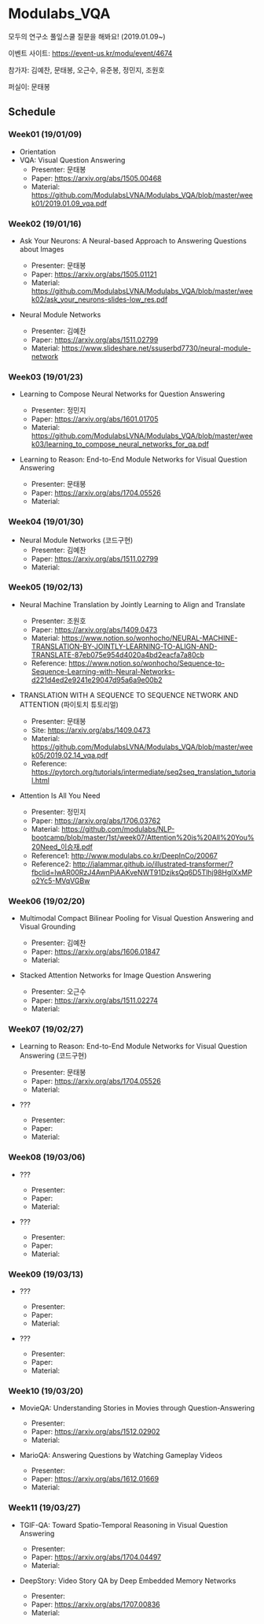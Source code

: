 # Modulabs_VQA
모두의 연구소 풀잎스쿨 질문을 해봐요! (2019.01.09~)

이벤트 사이트: https://event-us.kr/modu/event/4674

참가자: 김예찬, 문태봉, 오근수, 유준봉, 정민지, 조원호

퍼실이: 문태봉

## Schedule
### Week01 (19/01/09)
* Orientation
* VQA: Visual Question Answering
  + Presenter: 문태봉
  + Paper: https://arxiv.org/abs/1505.00468
  + Material: https://github.com/ModulabsLVNA/Modulabs_VQA/blob/master/week01/2019.01.09_vqa.pdf

### Week02 (19/01/16)
* Ask Your Neurons: A Neural-based Approach to Answering Questions about Images
  + Presenter: 문태봉
  + Paper: https://arxiv.org/abs/1505.01121
  + Material: https://github.com/ModulabsLVNA/Modulabs_VQA/blob/master/week02/ask_your_neurons-slides-low_res.pdf

* Neural Module Networks
  + Presenter: 김예찬
  + Paper: https://arxiv.org/abs/1511.02799
  + Material: https://www.slideshare.net/ssuserbd7730/neural-module-network

### Week03 (19/01/23)
* Learning to Compose Neural Networks for Question Answering
  + Presenter: 정민지
  + Paper: https://arxiv.org/abs/1601.01705
  + Material: https://github.com/ModulabsLVNA/Modulabs_VQA/blob/master/week03/learning_to_compose_neural_networks_for_qa.pdf

* Learning to Reason: End-to-End Module Networks for Visual Question Answering
  + Presenter: 문태봉
  + Paper: https://arxiv.org/abs/1704.05526
  + Material:

### Week04 (19/01/30)
* Neural Module Networks (코드구현)
  + Presenter: 김예찬
  + Paper: https://arxiv.org/abs/1511.02799
  + Material:

### Week05 (19/02/13)
* Neural Machine Translation by Jointly Learning to Align and Translate
  + Presenter: 조원호
  + Paper: https://arxiv.org/abs/1409.0473
  + Material: https://www.notion.so/wonhocho/NEURAL-MACHINE-TRANSLATION-BY-JOINTLY-LEARNING-TO-ALIGN-AND-TRANSLATE-87eb075e954d4020a4bd2eacfa7a80cb
  + Reference: https://www.notion.so/wonhocho/Sequence-to-Sequence-Learning-with-Neural-Networks-d221d4ed2e9241e29047d95a6a9e00b2

* TRANSLATION WITH A SEQUENCE TO SEQUENCE NETWORK AND ATTENTION (파이토치 튜토리얼)
  + Presenter: 문태봉
  + Site: https://arxiv.org/abs/1409.0473
  + Material: https://github.com/ModulabsLVNA/Modulabs_VQA/blob/master/week05/2019.02.14_vqa.pdf
  + Reference: https://pytorch.org/tutorials/intermediate/seq2seq_translation_tutorial.html

* Attention Is All You Need
  + Presenter: 정민지
  + Paper: https://arxiv.org/abs/1706.03762
  + Material: https://github.com/modulabs/NLP-bootcamp/blob/master/1st/week07/Attention%20is%20All%20You%20Need_이승재.pdf
  + Reference1: http://www.modulabs.co.kr/DeepInCo/20067
  + Reference2: http://jalammar.github.io/illustrated-transformer/?fbclid=IwAR00RzJ4AwnPjAAKveNWT91DzjksQq6D5Tlhj98HgIXxMPo2Yc5-MVqVGBw
  
### Week06 (19/02/20)
* Multimodal Compact Bilinear Pooling for Visual Question Answering and Visual Grounding
  + Presenter: 김예찬
  + Paper: https://arxiv.org/abs/1606.01847
  + Material:

* Stacked Attention Networks for Image Question Answering
  + Presenter: 오근수
  + Paper: https://arxiv.org/abs/1511.02274
  + Material:
  
### Week07 (19/02/27)
* Learning to Reason: End-to-End Module Networks for Visual Question Answering (코드구현)
  + Presenter: 문태봉
  + Paper: https://arxiv.org/abs/1704.05526
  + Material:

* ???
  + Presenter:
  + Paper:
  + Material:

### Week08 (19/03/06)
* ???
  + Presenter:
  + Paper:
  + Material:

* ???
  + Presenter:
  + Paper:
  + Material:

### Week09 (19/03/13)
* ???
  + Presenter:
  + Paper:
  + Material:

* ???
  + Presenter:
  + Paper:
  + Material:

### Week10 (19/03/20)
* MovieQA: Understanding Stories in Movies through Question-Answering
  + Presenter:
  + Paper: https://arxiv.org/abs/1512.02902
  + Material:

* MarioQA: Answering Questions by Watching Gameplay Videos
  + Presenter:
  + Paper: https://arxiv.org/abs/1612.01669
  + Material:

### Week11 (19/03/27)
* TGIF-QA: Toward Spatio-Temporal Reasoning in Visual Question Answering
  + Presenter:
  + Paper: https://arxiv.org/abs/1704.04497
  + Material:

* DeepStory: Video Story QA by Deep Embedded Memory Networks
  + Presenter:
  + Paper: https://arxiv.org/abs/1707.00836
  + Material:
